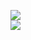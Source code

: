 [![](https://img.shields.io/badge/Made%20With-Github%20Spray-lightgrey.svg?style=for-the-badge&logo=github)](https://github.com/Annihil/github-spray#25674)  
[![](https://i.imgur.com/2DrTn0Z.gif)](https://github.com/Annihil/github-spray)